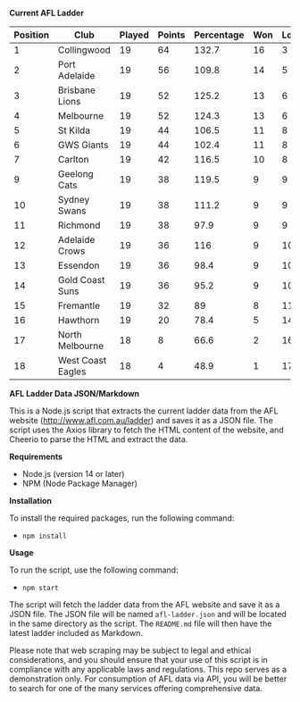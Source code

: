 **Current AFL Ladder**

| Position | Club | Played | Points | Percentage | Won | Lost | Drawn | PF | PA |
| -------- | ---- | ------ | ------ | ---------- | --- | ---- | ----- | -- | -- |
| 1 | Collingwood | 19 | 64 | 132.7 | 16 | 3 | 0 | 1759 | 1326 |
| 2 | Port Adelaide | 19 | 56 | 109.8 | 14 | 5 | 0 | 1760 | 1603 |
| 3 | Brisbane Lions | 19 | 52 | 125.2 | 13 | 6 | 0 | 1808 | 1444 |
| 4 | Melbourne | 19 | 52 | 124.3 | 13 | 6 | 0 | 1756 | 1413 |
| 5 | St Kilda | 19 | 44 | 106.5 | 11 | 8 | 0 | 1480 | 1390 |
| 6 | GWS Giants | 19 | 44 | 102.4 | 11 | 8 | 0 | 1581 | 1544 |
| 7 | Carlton | 19 | 42 | 116.5 | 10 | 8 | 1 | 1625 | 1395 |
| 9 | Geelong Cats | 19 | 38 | 119.5 | 9 | 9 | 1 | 1756 | 1469 |
| 10 | Sydney Swans | 19 | 38 | 111.2 | 9 | 9 | 1 | 1710 | 1538 |
| 11 | Richmond | 19 | 38 | 97.9 | 9 | 9 | 1 | 1564 | 1598 |
| 12 | Adelaide Crows | 19 | 36 | 116 | 9 | 10 | 0 | 1815 | 1565 |
| 13 | Essendon | 19 | 36 | 98.4 | 9 | 10 | 0 | 1612 | 1638 |
| 14 | Gold Coast Suns | 19 | 36 | 95.2 | 9 | 10 | 0 | 1504 | 1580 |
| 15 | Fremantle | 19 | 32 | 89 | 8 | 11 | 0 | 1476 | 1658 |
| 16 | Hawthorn | 19 | 20 | 78.4 | 5 | 14 | 0 | 1398 | 1784 |
| 17 | North Melbourne | 18 | 8 | 66.6 | 2 | 16 | 0 | 1238 | 1859 |
| 18 | West Coast Eagles | 18 | 4 | 48.9 | 1 | 17 | 0 | 1071 | 2192 |

**AFL Ladder Data JSON/Markdown**

This is a Node.js script that extracts the current ladder data from the AFL website (http://www.afl.com.au/ladder) and saves it as a JSON file. The script uses the Axios library to fetch the HTML content of the website, and Cheerio to parse the HTML and extract the data.

**Requirements**

- Node.js (version 14 or later)
- NPM (Node Package Manager)

**Installation**

To install the required packages, run the following command:

 - `npm install`

**Usage**

To run the script, use the following command:

 - `npm start`

The script will fetch the ladder data from the AFL website and save it as a JSON file. The JSON file will be named `afl-ladder.json` and will be located in the same directory as the script. The `README.md` file will then have the latest ladder included as Markdown.

Please note that web scraping may be subject to legal and ethical considerations, and you should ensure that your use of this script is in compliance with any applicable laws and regulations. This repo serves as a demonstration only. For consumption of AFL data via API, you will be better to search for one of the many services offering comprehensive data.
